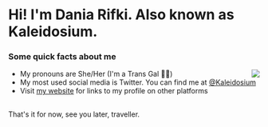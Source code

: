 # Hi! I'm Dania Rifki. Also known as Kaleidosium. 

### Some quick facts about me
<img src="https://github-readme-stats.vercel.app/api/top-langs/?username=kaleidosium&layout=compact" align="right">

- My pronouns are She/Her (I'm a Trans Gal 🏳️‍⚧️)
- My most used social media is Twitter. You can find me at [@Kaleidosium](https://twitter.com/Kaleidosium)
- Visit [my website](http://kaleidosium.github.io/) for links to my profile on other platforms

##
That's it for now, see you later, traveller.
